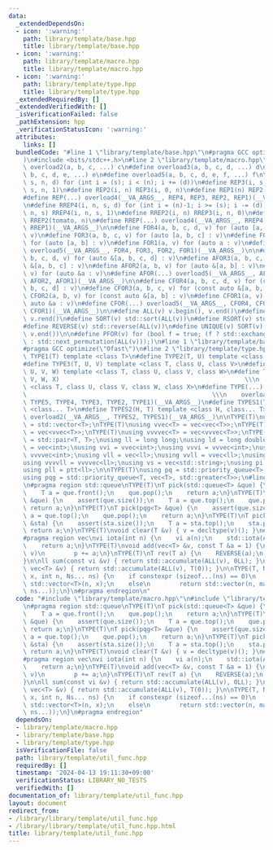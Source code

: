 ```yaml
---
data:
  _extendedDependsOn:
  - icon: ':warning:'
    path: library/template/base.hpp
    title: library/template/base.hpp
  - icon: ':warning:'
    path: library/template/macro.hpp
    title: library/template/macro.hpp
  - icon: ':warning:'
    path: library/template/type.hpp
    title: library/template/type.hpp
  _extendedRequiredBy: []
  _extendedVerifiedWith: []
  _isVerificationFailed: false
  _pathExtension: hpp
  _verificationStatusIcon: ':warning:'
  attributes:
    links: []
  bundledCode: "#line 1 \"library/template/base.hpp\"\n#pragma GCC optimize(\"Ofast\"\
    )\n#include <bits/stdc++.h>\n#line 2 \"library/template/macro.hpp\"\n\n#define\
    \ overload2(a, b, c, ...) c\n#define overload3(a, b, c, d, ...) d\n#define overload4(a,\
    \ b, c, d, e, ...) e\n#define overload5(a, b, c, d, e, f, ...) f\n\n#define REP4(i,\
    \ s, n, d) for (int i = (s); i < (n); i += (d))\n#define REP3(i, s, n) REP4(i,\
    \ s, n, 1)\n#define REP2(i, n) REP3(i, 0, n)\n#define REP1(n) REP2(tomato, n)\n\
    #define REP(...) overload4(__VA_ARGS__, REP4, REP3, REP2, REP1)(__VA_ARGS__)\n\
    \n#define RREP4(i, n, s, d) for (int i = (n)-1; i >= (s); i -= (d))\n#define RREP3(i,\
    \ n, s) RREP4(i, n, s, 1)\n#define RREP2(i, n) RREP3(i, n, 0)\n#define RREP1(n)\
    \ RREP2(tomato, n)\n#define RREP(...) overload4(__VA_ARGS__, RREP4, RREP3, RREP2,\
    \ RREP1)(__VA_ARGS__)\n\n#define FOR4(a, b, c, d, v) for (auto [a, b, c, d] :\
    \ v)\n#define FOR3(a, b, c, v) for (auto [a, b, c] : v)\n#define FOR2(a, b, v)\
    \ for (auto [a, b] : v)\n#define FOR1(a, v) for (auto a : v)\n#define FOR(...)\
    \ overload5(__VA_ARGS__, FOR4, FOR3, FOR2, FOR1)(__VA_ARGS__)\n\n#define AFOR4(a,\
    \ b, c, d, v) for (auto &[a, b, c, d] : v)\n#define AFOR3(a, b, c, v) for (auto\
    \ &[a, b, c] : v)\n#define AFOR2(a, b, v) for (auto &[a, b] : v)\n#define AFOR1(a,\
    \ v) for (auto &a : v)\n#define AFOR(...) overload5(__VA_ARGS__, AFOR4, AFOR3,\
    \ AFOR2, AFOR1)(__VA_ARGS__)\n\n#define CFOR4(a, b, c, d, v) for (const auto &[a,\
    \ b, c, d] : v)\n#define CFOR3(a, b, c, v) for (const auto &[a, b, c] : v)\n#define\
    \ CFOR2(a, b, v) for (const auto &[a, b] : v)\n#define CFOR1(a, v) for (const\
    \ auto &a : v)\n#define CFOR(...) overload5(__VA_ARGS__, CFOR4, CFOR3, CFOR2,\
    \ CFOR1)(__VA_ARGS__)\n\n#define ALL(v) v.begin(), v.end()\n#define RALL(v) v.rbegin(),\
    \ v.rend()\n#define SORT(v) std::sort(ALL(v))\n#define RSORT(v) std::sort(RALL(v))\n\
    #define REVERSE(v) std::reverse(ALL(v))\n#define UNIQUE(v) SORT(v), v.erase(std::unique(ALL(v)),\
    \ v.end())\n\n#define PFOR(v) for (bool f = true; (f ? std::exchange(f, false)\
    \ : std::next_permutation(ALL(v)));)\n#line 1 \"library/template/base.hpp\"\n\
    #pragma GCC optimize(\"Ofast\")\n#line 2 \"library/template/type.hpp\"\n\n#define\
    \ TYPE1(T) template <class T>\n#define TYPE2(T, U) template <class T, class U>\n\
    #define TYPE3(T, U, V) template <class T, class U, class V>\n#define TYPE4(T,\
    \ U, V, W) template <class T, class U, class V, class W>\n#define TYPE5(T, U,\
    \ V, W, X)                                                   \\\n    template\
    \ <class T, class U, class V, class W, class X>\n#define TYPE(...)           \
    \                                                   \\\n    overload5(__VA_ARGS__,\
    \ TYPE5, TYPE4, TYPE3, TYPE2, TYPE1)(__VA_ARGS__)\n#define TYPES1(T) template\
    \ <class... T>\n#define TYPES2(H, T) template <class H, class... T>\n#define TYPES(...)\
    \ overload2(__VA_ARGS__, TYPES2, TYPES1)(__VA_ARGS__)\n\nTYPE(T)\nusing vec<T>\
    \ = std::vector<T>;\nTYPE(T)\nusing vvec<T> = vec<vec<T>>;\nTYPE(T)\nusing vvvec<T>\
    \ = vec<vvec<T>>;\nTYPE(T)\nusing vvvvec<T> = vec<vvvec<T>>;\nTYPE(T)\nusing ptt<T>\
    \ = std::pair<T, T>;\nusing ll = long long;\nusing ld = long double;\nusing vi\
    \ = vec<int>;\nusing vvi = vvec<int>;\nusing vvvi = vvvec<int>;\nusing vvvvi =\
    \ vvvvec<int>;\nusing vll = vec<ll>;\nusing vvll = vvec<ll>;\nusing vvvll = vvvec<ll>;\n\
    using vvvvll = vvvvec<ll>;\nusing vs = vec<std::string>;\nusing pi = ptt<int>;\n\
    using pll = ptt<ll>;\n\nTYPE(T)\nusing pq = std::priority_queue<T>;\nTYPE(T)\n\
    using pqg = std::priority_queue<T, vec<T>, std::greater<T>>;\n#line 3 \"library/template/util_func.hpp\"\
    \n#pragma region std::queue\nTYPE(T)\nT pick(std::queue<T> &que) {\n    assert(que.size());\n\
    \    T a = que.front();\n    que.pop();\n    return a;\n}\nTYPE(T)\nT pick(pq<T>\
    \ &que) {\n    assert(que.size());\n    T a = que.top();\n    que.pop();\n   \
    \ return a;\n}\nTYPE(T)\nT pick(pqg<T> &que) {\n    assert(que.size());\n    T\
    \ a = que.top();\n    que.pop();\n    return a;\n}\nTYPE(T)\nT pick(std::stack<T>\
    \ &sta) {\n    assert(sta.size());\n    T a = sta.top();\n    sta.pop();\n   \
    \ return a;\n}\nTYPE(T)\nvoid clear(T &v) { v = decltype(v)(); }\n#pragma endregion\n\
    #pragma region vec\nvi iota(int n) {\n    vi a(n);\n    std::iota(ALL(a), 0);\n\
    \    return a;\n}\nTYPE(T)\nvoid add(vec<T> &v, const T &a = 1) {\n    AFOR (p,\
    \ v)\n        p += a;\n}\nTYPE(T)\nT rev(T a) {\n    REVERSE(a);\n    return a;\n\
    }\n\nll sum(const vi &v) { return std::accumulate(ALL(v), 0LL); }\nTYPE(T) T sum(const\
    \ vec<T> &v) { return std::accumulate(ALL(v), T(0)); }\n\nTYPE(T, Ns)\nauto make_vector(T\
    \ x, int n, Ns... ns) {\n    if constexpr (sizeof...(ns) == 0)\n        return\
    \ std::vector<T>(n, x);\n    else\n        return std::vector(n, make_vector<T>(x,\
    \ ns...));\n}\n#pragma endregion\n"
  code: "#include \"library/template/macro.hpp\"\n#include \"library/template/type.hpp\"\
    \n#pragma region std::queue\nTYPE(T)\nT pick(std::queue<T> &que) {\n    assert(que.size());\n\
    \    T a = que.front();\n    que.pop();\n    return a;\n}\nTYPE(T)\nT pick(pq<T>\
    \ &que) {\n    assert(que.size());\n    T a = que.top();\n    que.pop();\n   \
    \ return a;\n}\nTYPE(T)\nT pick(pqg<T> &que) {\n    assert(que.size());\n    T\
    \ a = que.top();\n    que.pop();\n    return a;\n}\nTYPE(T)\nT pick(std::stack<T>\
    \ &sta) {\n    assert(sta.size());\n    T a = sta.top();\n    sta.pop();\n   \
    \ return a;\n}\nTYPE(T)\nvoid clear(T &v) { v = decltype(v)(); }\n#pragma endregion\n\
    #pragma region vec\nvi iota(int n) {\n    vi a(n);\n    std::iota(ALL(a), 0);\n\
    \    return a;\n}\nTYPE(T)\nvoid add(vec<T> &v, const T &a = 1) {\n    AFOR (p,\
    \ v)\n        p += a;\n}\nTYPE(T)\nT rev(T a) {\n    REVERSE(a);\n    return a;\n\
    }\n\nll sum(const vi &v) { return std::accumulate(ALL(v), 0LL); }\nTYPE(T) T sum(const\
    \ vec<T> &v) { return std::accumulate(ALL(v), T(0)); }\n\nTYPE(T, Ns)\nauto make_vector(T\
    \ x, int n, Ns... ns) {\n    if constexpr (sizeof...(ns) == 0)\n        return\
    \ std::vector<T>(n, x);\n    else\n        return std::vector(n, make_vector<T>(x,\
    \ ns...));\n}\n#pragma endregion"
  dependsOn:
  - library/template/macro.hpp
  - library/template/base.hpp
  - library/template/type.hpp
  isVerificationFile: false
  path: library/template/util_func.hpp
  requiredBy: []
  timestamp: '2024-04-13 19:11:30+09:00'
  verificationStatus: LIBRARY_NO_TESTS
  verifiedWith: []
documentation_of: library/template/util_func.hpp
layout: document
redirect_from:
- /library/library/template/util_func.hpp
- /library/library/template/util_func.hpp.html
title: library/template/util_func.hpp
---
```

